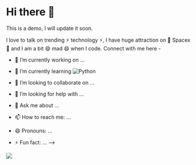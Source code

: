 # Hi there 👋
This is a demo, I will update it soon.

I love to talk on trending ⚡ technology ⚡, I have huge attraction on 🔭 Spacex 🔭 and I am a bit 😄 mad 😄 when I code. Connect with me here -

- 🔭 I’m currently working on ...
- 🌱 I’m currently learning ![Python](https://img.shields.io/badge/-Python-8fcfd1?style=plastic&logo=Python)

- 👯 I’m looking to collaborate on ...
- 🤔 I’m looking for help with ...
- 💬 Ask me about ...
- 📫 How to reach me: ...
- 😄 Pronouns: ...
- ⚡ Fun fact: ...
-->


![](https://github-readme-stats.vercel.app/api?username=lawdiwg)

<!--START_SECTION:waka-->
<!--END_SECTION:waka-->

